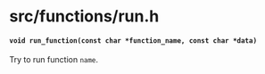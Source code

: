 # src/functions/run.h

#### `void run_function(const char *function_name, const char *data)`
Try to run function `name`.

